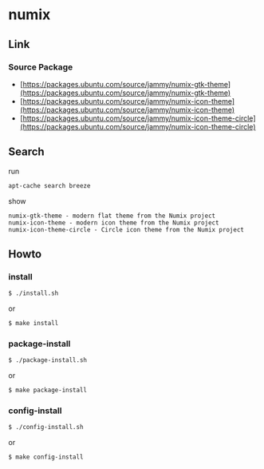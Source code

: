 
# numix

## Link

### Source Package

* [https://packages.ubuntu.com/source/jammy/numix-gtk-theme](https://packages.ubuntu.com/source/jammy/numix-gtk-theme)
* [https://packages.ubuntu.com/source/jammy/numix-icon-theme](https://packages.ubuntu.com/source/jammy/numix-icon-theme)
* [https://packages.ubuntu.com/source/jammy/numix-icon-theme-circle](https://packages.ubuntu.com/source/jammy/numix-icon-theme-circle)


## Search

run

``` sh
apt-cache search breeze
```

show

```
numix-gtk-theme - modern flat theme from the Numix project
numix-icon-theme - modern icon theme from the Numix project
numix-icon-theme-circle - Circle icon theme from the Numix project
```




## Howto


### install

``` sh
$ ./install.sh
```

or

``` sh
$ make install
```


### package-install

``` sh
$ ./package-install.sh
```

or

``` sh
$ make package-install
```


### config-install

``` sh
$ ./config-install.sh
```

or

``` sh
$ make config-install
```
